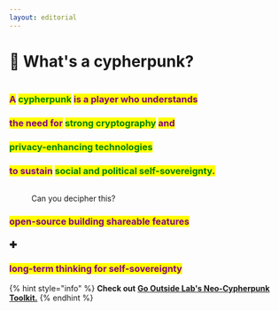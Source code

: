 ```yaml
---
layout: editorial
---
```


# 👾 What's a cypherpunk?

<figure><img src="../../../../../../../.gitbook/assets/pexels-btgl-♡-6084359.jpg" alt=""><figcaption></figcaption></figure>

### <mark style="color:purple;">A</mark> <mark style="color:green;">cypherpunk</mark> <mark style="color:purple;">is a player who understands</mark>&#x20;

### <mark style="color:purple;">the need for</mark> <mark style="color:green;">strong cryptography</mark> <mark style="color:purple;">and</mark>&#x20;

### <mark style="color:green;">privacy-enhancing technologies</mark>&#x20;

### <mark style="color:purple;">to sustain</mark> <mark style="color:green;">social and political self-sovereignty</mark><mark style="color:purple;">.</mark>&#x20;



<figure><img src="../../../../../../../.gitbook/assets/Screenshot 2023-12-26 at 9.19.40 PM.png" alt=""><figcaption><p>Can you decipher this?</p></figcaption></figure>

### <mark style="color:purple;">open-source building shareable features</mark>

### ✚

### <mark style="color:purple;">long-term thinking for self-sovereignty</mark>



{% hint style="info" %}
**Check out** [**Go Outside Lab's Neo-Cypherpunk Toolkit.**](https://github.com/go-outside-labs/neo-cypherpunk-toolkit)
{% endhint %}
